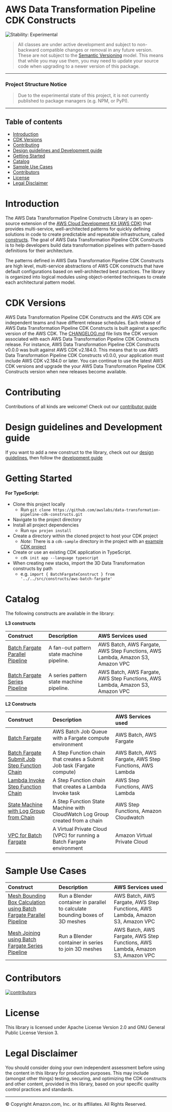 # AWS Data Transformation Pipeline CDK Constructs

![Stability: Experimental](https://img.shields.io/badge/stability-Experimental-important.svg?style=for-the-badge)

> All classes are under active development and subject to non-backward compatible changes or removal in any
> future version. These are not subject to the [Semantic Versioning](https://semver.org/) model.
> This means that while you may use them, you may need to update your source code when upgrading to a newer version of this package.

---
### Project Structure Notice
> Due to the experimental state of this project, it is not currently published to package managers (e.g. NPM, or PyPI).

---

## Table of contents

- [Introduction](#introduction)
- [CDK Versions](#cdk-versions)
- [Contributing](#contributing)
- [Design guidelines and Development guide](#design-guidelines-and-development-guide)
- [Getting Started](#getting-started)
- [Catalog](#catalog)
- [Sample Use Cases](#sample-use-cases)
- [Contributors](#contributors)
- [License](#license)
- [Legal Disclaimer](#legal-disclaimer)

# Introduction

The AWS Data Transformation Pipeline Constructs Library is an open-source extension of the [AWS Cloud Development Kit (AWS CDK)](https://docs.aws.amazon.com/cdk/v2/guide/home.html) that provides multi-service, well-architected patterns for quickly defining solutions in code to create predictable and repeatable infrastructure, called [constructs](https://docs.aws.amazon.com/cdk/v2/guide/constructs.html). The goal of AWS Data Transformation Pipeline CDK Constructs is to help developers build data transformation pipelines with pattern-based definitions for their architecture.

The patterns defined in AWS Data Transformation Pipeline CDK Constructs are high level, multi-service abstractions of AWS CDK constructs that have default configurations based on well-architected best practices. The library is organized into logical modules using object-oriented techniques to create each architectural pattern model.

# CDK Versions

AWS Data Transformation Pipeline CDK Constructs and the AWS CDK are independent teams and have different release schedules. Each release of AWS Data Transformation Pipeline CDK Constructs is built against a specific version of the AWS CDK. The [CHANGELOG.md](./CHANGELOG.md) file lists the CDK version associated with each AWS Data Transformation Pipeline CDK Constructs release. For instance, AWS Data Transformation Pipeline CDK Constructs v0.0.0 was built against AWS CDK v2.184.0. This means that to use AWS Data Transformation Pipeline CDK Constructs v0.0.0, your application must include AWS CDK v2.184.0 or later. You can continue to use the latest AWS CDK versions and upgrade the your AWS Data Transformation Pipeline CDK Constructs version when new releases become available.

# Contributing

Contributions of all kinds are welcome! Check out our [contributor guide](./CONTRIBUTING.md)

# Design guidelines and Development guide

If you want to add a new construct to the library, check out our [design guidelines](./DESIGN_GUIDELINES.md), then follow the [development guide](./DEVELOPER_GUIDE.md)

# Getting Started

#### For TypeScript:
- Clone this project locally
  - Run `git clone https://github.com/awslabs/data-transformation-pipeline-cdk-constructs.git`
- Navigate to the project directory
- Install all project dependencies
  - Run `npx projen install`
- Create a directory within the cloned project to host your CDK project
  - *Note:* There is a `cdk-sample` directory in the project with an [example CDK project](./cdk-sample/README.md)
- Create or use an existing CDK application in TypeScript.
  - `cdk init app --language typescript`
- When creating new stacks, import the 3D Data Transformation constructs by path
  - e.g. `import { BatchFargateConstruct } from '../../src/constructs/aws-batch-fargate'`

# Catalog

The following constructs are available in the library:

**L3 constructs**

| **Construct** |Description| AWS Services used |
|:-------------|:-------------|:-------------|
| [Batch Fargate Parallel Pipeline](./src/patterns/aws-batch-fargate-parallel-pipeline/README.md) | A fan-out pattern state machine pipeline. | AWS Batch, AWS Fargate, AWS Step Functions, AWS Lambda, Amazon S3, Amazon VPC | 
| [Batch Fargate Series Pipeline](./src/patterns/aws-batch-fargate-series-pipeline/README.md) | A series pattern state machine pipeline. | AWS Batch, AWS Fargate, AWS Step Functions, AWS Lambda, Amazon S3, Amazon VPC | 


**L2 Constructs**

| **Construct** |Description| AWS Services used |
|:-------------|:-------------|:-------------|
| [Batch Fargate](./src/constructs/aws-batch-fargate/index.ts) | AWS Batch Job Queue with a Fargate compute environment | AWS Batch, AWS Fargate | 
| [Batch Fargate Submit Job Step Function Chain](./src/constructs/aws-batch-fargate-submit-job-sfn-chain/index.ts) | A Step Function chain that creates a Submit Job task (Fargate compute) | AWS Batch, AWS Fargate, AWS Step Functions, AWS Lambda | 
| [Lambda Invoke Step Function Chain](./src/constructs/aws-lambda-invoke-sfn-chain/index.ts) | A Step Function chain that creates a Lambda Invoke task | AWS Step Functions, AWS Lambda |
| [State Machine with Log Group from Chain](./src/constructs/aws-state-machine-with-log-group-from-chain/index.ts) | A Step Function State Machine with CloudWatch Log Group created from a chain | AWS Step Functions, Amazon Cloudwatch |
| [VPC for Batch Fargate](./src/constructs/aws-vpc-batch-fargate/index.ts) | A Virtual Private Cloud (VPC) for running a Batch Fargate environment | Amazon Virtual Private Cloud |

# Sample Use Cases

| **Construct** |Description| AWS Services used |
|:-------------|:-------------|:-------------|
| [Mesh Bounding Box Calculation using Batch Fargate Parallel Pipeline](./src/use-cases/blender/blender-boundingbox-meshes-parallel/README.md) | Run a Blender container in parallel to calculate bounding boxes of 3D meshes | AWS Batch, AWS Fargate, AWS Step Functions, AWS Lambda, Amazon S3, Amazon VPC | 
| [Mesh Joining using Batch Fargate Series Pipeline](./src/use-cases/blender/blender-join-meshes-series/README.md) | Run a Blender container in series to join 3D meshes | AWS Batch, AWS Fargate, AWS Step Functions, AWS Lambda, Amazon S3, Amazon VPC |

# Contributors

[![contributors](https://contrib.rocks/image?repo=awslabs/data-transformation-pipeline-cdk-constructs)](https://github.com/awslabs/data-transformation-pipeline-cdk-constructs/graphs/contributors)

# License

This library is licensed under Apache License Version 2.0 and GNU General Public License Version 3. 

# Legal Disclaimer

You should consider doing your own independent assessment before using the content in this library for production purposes. This may include (amongst other things) testing, securing, and optimizing the CDK constructs and other content, provided in this library, based on your specific quality control practices and standards.

***
&copy; Copyright Amazon.com, Inc. or its affiliates. All Rights Reserved.
